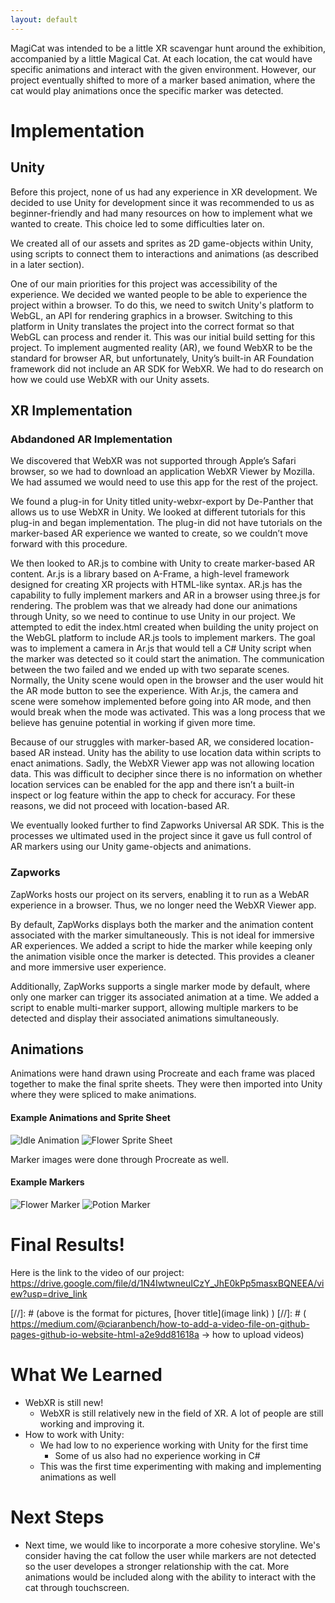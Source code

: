 ```yaml
---
layout: default
---
```


MagiCat was intended to be a little XR scavengar hunt around the exhibition, accompanied by a little Magical Cat. At each location, the cat would have specific animations and interact with the given environment. However, our project eventually shifted to more of a marker based animation, where the cat would play animations once the specific marker was detected.

# Implementation 

## Unity

Before this project, none of us had any experience in XR development. We decided to use Unity for development since it was recommended to us as beginner-friendly and had many resources on how to implement what we wanted to create. This choice led to some difficulties later on. 

We created all of our assets and sprites as 2D game-objects within Unity, using scripts to connect them to interactions and animations (as described in a later section). 

One of our main priorities for this project was accessibility of the experience. We decided we wanted people to be able to experience the project within a browser. To do this, we need to switch Unity's platform to WebGL, an API for rendering graphics in a browser. Switching to this platform in Unity translates the project into the correct format so that WebGL can process and render it. This was our initial build setting for this project. To implement augmented reality (AR), we found WebXR to be the standard for browser AR, but unfortunately, Unity’s built-in AR Foundation framework did not include an AR SDK for WebXR. We had to do research on how we could use WebXR with our Unity assets.


## XR Implementation

### Abdandoned AR Implementation

We discovered that WebXR was not supported through Apple’s Safari browser, so we had to download an application WebXR Viewer by Mozilla. We had assumed we would need to use this app for the rest of the project. 

We found a plug-in for Unity titled unity-webxr-export by De-Panther that allows us to use WebXR in Unity. We looked at different tutorials for this plug-in and began implementation. The plug-in did not have tutorials on the marker-based AR experience we wanted to create, so we couldn’t move forward with this procedure.

We then looked to AR.js to combine with Unity to create marker-based AR content. Ar.js is a library based on A-Frame, a high-level framework designed for creating XR projects with HTML-like syntax. AR.js has the capability to fully implement markers and AR in a browser using three.js for rendering. The problem was that we already had done our animations through Unity, so we need to continue to use Unity in our project. We attempted to edit the index.html created when building the unity  project on the WebGL platform to include AR.js tools to implement markers. The goal was to implement a camera in Ar.js that would tell a C# Unity script when the marker was detected so it could start the animation. The communication between the two failed and we ended up with two separate scenes. Normally, the Unity scene would open in the browser and the user would hit the AR mode button to see the experience. With Ar.js, the camera and scene were somehow implemented before going into AR mode, and then would break when the mode was activated. This was a long process that we believe has genuine potential in working if given more time. 

Because of our struggles with marker-based AR, we considered location-based AR instead. Unity has the ability to use location data within scripts to enact animations. Sadly, the WebXR Viewer app was not allowing location data. This was difficult to decipher since there is no information on whether location services can be enabled for the app and there isn’t a built-in inspect or log feature within the app to check for accuracy. For these reasons, we did not proceed with location-based AR. 

We eventually looked further to find Zapworks Universal AR SDK. This is the processes we ultimated used in the project since it gave us full control of AR markers using our Unity game-objects and animations. 

### Zapworks

ZapWorks hosts our project on its servers, enabling it to run as a WebAR experience in a browser. Thus, we no longer need the WebXR Viewer app. 

By default, ZapWorks displays both the marker and the animation content associated with the marker simultaneously. This is not ideal for immersive AR experiences. We added a script to hide the marker while keeping only the animation visible once the marker is detected. This provides a cleaner and more immersive user experience.

Additionally, ZapWorks supports a single marker mode by default, where only one marker can trigger its associated animation at a time. We added a script to enable multi-marker support, allowing multiple markers to be detected and display their associated animations simultaneously.


## Animations

Animations were hand drawn using Procreate and each frame was placed together to make the final sprite sheets. They were then imported into Unity where they were spliced to make animations.

#### Example Animations and Sprite Sheet
![Idle Animation](https://raw.githubusercontent.com/XinYuJ20/Magicat-Hunt/73cda30f36e5cf3278a04cb436d0595f8210c0b4/idle.gif )
![Flower Sprite Sheet](https://github.com/XinYuJ20/Magicat-Hunt/blob/master/Flowers.png?raw=true)

Marker images were done through Procreate as well. 

#### Example Markers
![Flower Marker](https://raw.githubusercontent.com/XinYuJ20/Magicat-Hunt/73cda30f36e5cf3278a04cb436d0595f8210c0b4/flower_marker.png )
![Potion Marker](https://raw.githubusercontent.com/XinYuJ20/Magicat-Hunt/73cda30f36e5cf3278a04cb436d0595f8210c0b4/portal.png )

# Final Results!

Here is the link to the video of our project: https://drive.google.com/file/d/1N4IwtwneuICzY_JhE0kPp5masxBQNEEA/view?usp=drive_link 

[//]: # (above is the format for pictures, [hover title](image link) )
[//]: # ( https://medium.com/@ciaranbench/how-to-add-a-video-file-on-github-pages-github-io-website-html-a2e9dd81618a -> how to upload videos)

# What We Learned

- WebXR is still new!
  - WebXR is still relatively new in the field of XR. A lot of people are still working and improving it.
- How to work with Unity:
  - We had low to no experience working with Unity for the first time
    - Some of us also had no experience working in C#
  - This was the first time experimenting with making and implementing animations as well

# Next Steps

*   Next time, we would like to incorporate a more cohesive storyline. We's consider having the cat follow the user while markers are not detected so the user developes a stronger relationship with the cat. More animations would be included along with the ability to interact with the cat through touchscreen. 
